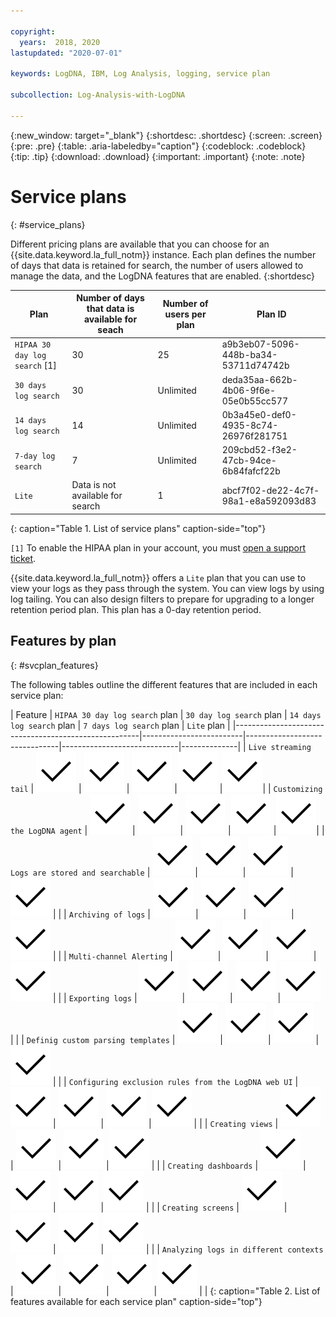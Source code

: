 ```yaml
---

copyright:
  years:  2018, 2020
lastupdated: "2020-07-01"

keywords: LogDNA, IBM, Log Analysis, logging, service plan

subcollection: Log-Analysis-with-LogDNA

---
```


{:new_window: target="_blank"}
{:shortdesc: .shortdesc}
{:screen: .screen}
{:pre: .pre}
{:table: .aria-labeledby="caption"}
{:codeblock: .codeblock}
{:tip: .tip}
{:download: .download}
{:important: .important}
{:note: .note}

# Service plans
{: #service_plans}

Different pricing plans are available that you can choose for an {{site.data.keyword.la_full_notm}} instance. Each plan defines the number of days that data is retained for search, the number of users allowed to manage the data, and the LogDNA features that are enabled.
{:shortdesc}



| Plan                            | Number of days that data is available for seach | Number of users per plan | Plan ID |
|---------------------------------|-------------------------------------------------|--------------------------|---------|
| `HIPAA 30 day log search` [1]   | 30                                              | 25                       | a9b3eb07-5096-448b-ba34-53711d74742b |
| `30 days log search`            | 30                                              | Unlimited                | deda35aa-662b-4b06-9f6e-05e0b55cc577 |
| `14 days log search`            | 14                                              | Unlimited                | 0b3a45e0-def0-4935-8c74-26976f281751 |
| `7-day log search`              | 7                                               | Unlimited                | 209cbd52-f3e2-47cb-94ce-6b84fafcf22b|
| `Lite`                          | Data is not available for search                | 1                        | abcf7f02-de22-4c7f-98a1-e8a592093d83 |
{: caption="Table 1. List of service plans" caption-side="top"} 

`[1]` To enable the HIPAA plan in your account, you must [open a support ticket](/docs/get-support?topic=get-support-getting-customer-support#getting-customer-support). 

{{site.data.keyword.la_full_notm}} offers a `Lite` plan that you can use to view your logs as they pass through the system. You can view logs by using log tailing. You can also design filters to prepare for upgrading to a longer retention period plan. This plan has a 0-day retention period.


## Features by plan
{: #svcplan_features}

The following tables outline the different features that are included in each service plan:

| Feature                                              | `HIPAA 30 day log search` plan | `30 day log search` plan | `14 days log search` plan    | `7 days log search` plan     | `Lite` plan | 
|------------------------------------------------------|-------------------------|-------------------------------|-----------------------------|--------------|
| `Live streaming tail`                                | ![Checkmark icon](images/checkmark.svg) | ![Checkmark icon](images/checkmark.svg) | ![Checkmark icon](images/checkmark.svg) |![Checkmark icon](images/checkmark.svg) |![Checkmark icon](images/checkmark.svg)|
| `Customizing the LogDNA agent`                      | ![Checkmark icon](images/checkmark.svg)  | ![Checkmark icon](images/checkmark.svg) | ![Checkmark icon](images/checkmark.svg) |![Checkmark icon](images/checkmark.svg) |![Checkmark icon](images/checkmark.svg)|
| `Logs are stored and searchable`                    | ![Checkmark icon](images/checkmark.svg)  | ![Checkmark icon](images/checkmark.svg) | ![Checkmark icon](images/checkmark.svg) |![Checkmark icon](images/checkmark.svg) | |
| `Archiving of logs`                                 | ![Checkmark icon](images/checkmark.svg)  | ![Checkmark icon](images/checkmark.svg) | ![Checkmark icon](images/checkmark.svg) |![Checkmark icon](images/checkmark.svg) | |
| `Multi-channel Alerting`                            | ![Checkmark icon](images/checkmark.svg)  | ![Checkmark icon](images/checkmark.svg) | ![Checkmark icon](images/checkmark.svg) |![Checkmark icon](images/checkmark.svg) | |
| `Exporting logs`                                    | ![Checkmark icon](images/checkmark.svg)  | ![Checkmark icon](images/checkmark.svg) | ![Checkmark icon](images/checkmark.svg) |![Checkmark icon](images/checkmark.svg) | |
| `Definig custom parsing templates`                  | ![Checkmark icon](images/checkmark.svg)  | ![Checkmark icon](images/checkmark.svg) | ![Checkmark icon](images/checkmark.svg) |![Checkmark icon](images/checkmark.svg) | |
| `Configuring exclusion rules from the LogDNA web UI` | ![Checkmark icon](images/checkmark.svg)  | ![Checkmark icon](images/checkmark.svg) | ![Checkmark icon](images/checkmark.svg) |![Checkmark icon](images/checkmark.svg) | |
| `Creating views`                      | ![Checkmark icon](images/checkmark.svg) | ![Checkmark icon](images/checkmark.svg) | ![Checkmark icon](images/checkmark.svg) |![Checkmark icon](images/checkmark.svg) | |
| `Creating dashboards`                      | ![Checkmark icon](images/checkmark.svg) | ![Checkmark icon](images/checkmark.svg) | ![Checkmark icon](images/checkmark.svg) |![Checkmark icon](images/checkmark.svg) | |
| `Creating screens`                      | ![Checkmark icon](images/checkmark.svg) | ![Checkmark icon](images/checkmark.svg) | ![Checkmark icon](images/checkmark.svg) |![Checkmark icon](images/checkmark.svg) | |
| `Analyzing logs in different contexts`              | ![Checkmark icon](images/checkmark.svg)  | ![Checkmark icon](images/checkmark.svg) | ![Checkmark icon](images/checkmark.svg) |![Checkmark icon](images/checkmark.svg) | |
{: caption="Table 2. List of features available for each service plan" caption-side="top"} 




